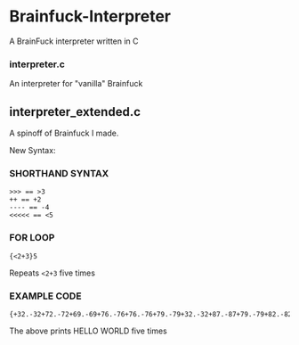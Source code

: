 # Brainfuck-Interpreter
A BrainFuck interpreter written in C

### interpreter.c
An interpreter for "vanilla" Brainfuck

## interpreter_extended.c
A spinoff of Brainfuck I made.

New Syntax:
### SHORTHAND SYNTAX 
```
>>> == >3
++ == +2
---- == -4
<<<<< == <5
```
### FOR LOOP
```
{<2+3}5
```
Repeats ```<2+3``` five times 

### EXAMPLE CODE
```
{+32.-32+72.-72+69.-69+76.-76+76.-76+79.-79+32.-32+87.-87+79.-79+82.-82+76.-76+68.-68+10.-10}5
```
The above prints HELLO WORLD five times 
